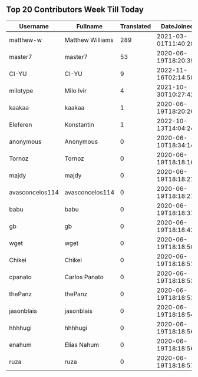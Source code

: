 ## Top 20 Contributors Week Till Today ##
|Username|Fullname|Translated|DateJoined|Language|
|--------|--------|----------|----------|-------|
|matthew-w|Matthew Williams|289|2021-03-01T11:40:28.|en_AU|
|master7|master7|53|2020-06-19T18:20:39.|pl|
|CI-YU|CI-YU|9|2022-11-16T02:14:58.|zh_Hant|
|milotype|Milo Ivir|4|2021-10-30T10:27:42.|hr|
|kaakaa|kaakaa|1|2020-06-19T18:20:26Z|ja|
|Eleferen|Konstantin|1|2022-10-13T14:04:24Z|ru|
|anonymous|Anonymous|0|2020-06-10T18:34:14.||
|Tornoz|Tornoz|0|2020-06-19T18:18:16.|br|
|majdy|majdy|0|2020-06-19T18:18:21.||
|avasconcelos114|avasconcelos114|0|2020-06-19T18:18:27Z||
|babu|babu|0|2020-06-19T18:18:37.||
|gb|gb|0|2020-06-19T18:18:43.||
|wget|wget|0|2020-06-19T18:18:50Z|ro|
|Chikei|Chikei|0|2020-06-19T18:18:51Z|zh_Hant|
|cpanato|Carlos Panato|0|2020-06-19T18:18:53Z||
|thePanz|thePanz|0|2020-06-19T18:18:53Z|it|
|jasonblais|jasonblais|0|2020-06-19T18:18:54Z||
|hhhhugi|hhhhugi|0|2020-06-19T18:18:56.||
|enahum|Elias  Nahum|0|2020-06-19T18:18:56Z|es|
|ruza|ruza|0|2020-06-19T18:18:57.||
